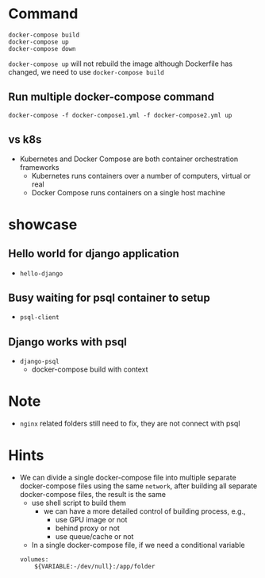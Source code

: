# Command

```
docker-compose build
docker-compose up
docker-compose down
```

`docker-compose up` will not rebuild the image although Dockerfile has changed, we need to use `docker-compose build`

## Run multiple docker-compose command
```
docker-compose -f docker-compose1.yml -f docker-compose2.yml up
```

## vs k8s
* Kubernetes and Docker Compose are both container orchestration frameworks
  * Kubernetes runs containers over a number of computers, virtual or real
  * Docker Compose runs containers on a single host machine

# showcase
## Hello world for django application
* `hello-django`

## Busy waiting for psql container to setup
* `psql-client`

## Django works with psql
* `django-psql`
  * docker-compose build with context

# Note
* `nginx` related folders still need to fix, they are not connect with psql

# Hints
* We can divide a single docker-compose file into multiple separate docker-compose files using the same `network`, after building all separate docker-compose files, the result is the same 
  * use shell script to build them
    * we can have a more detailed control of building process, e.g., 
      * use GPU image or not
      * behind proxy or not
      * use queue/cache or not
  * In a single docker-compose file, if we need a conditional variable
  ```
  volumes:
      ${VARIABLE:-/dev/null}:/app/folder
  ```
